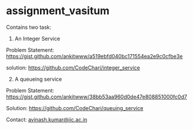 # assignment_vasitum
Contains two task:

1. An Integer Service

 Problem Statement: https://gist.github.com/ankitwww/a519ebfd040bc171554ea2e9c0cfbe3e
 
 solution: https://github.com/CodeChari/integer_service




2. A queueing service

 Problem Statement: https://gist.github.com/ankitwww/38bb53aa960d0de47e808851000fc0d7
 
 Solution: https://github.com/CodeChari/queuing_service


Contact: avinash.kumar@iic.ac.in
